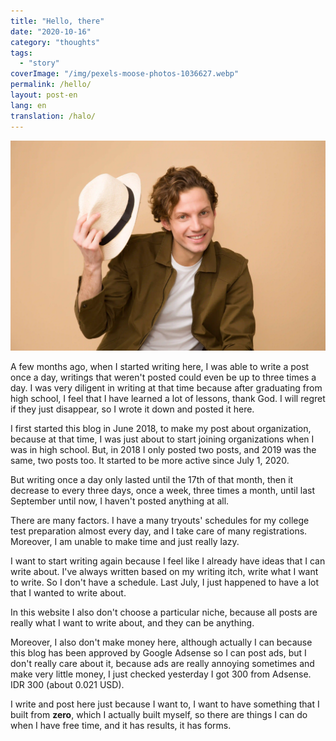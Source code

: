 ```yaml
---
title: "Hello, there"
date: "2020-10-16"
category: "thoughts"
tags:
  - "story"
coverImage: "/img/pexels-moose-photos-1036627.webp"
permalink: /hello/
layout: post-en
lang: en
translation: /halo/
---
```


![](/img/pexels-moose-photos-1036627.webp)

A few months ago, when I started writing here, I was able to write a post once a day, writings that weren't posted could even be up to three times a day. I was very diligent in writing at that time because after graduating from high school, I feel that I have learned a lot of lessons, thank God. I will regret if they just disappear, so I wrote it down and posted it here.

I first started this blog in June 2018, to make my post about organization, because at that time, I was just about to start joining organizations when I was in high school. But, in 2018 I only posted two posts, and 2019 was the same, two posts too. It started to be more active since July 1, 2020.

But writing once a day only lasted until the 17th of that month, then it decrease to every three days, once a week, three times a month, until last September until now, I haven't posted anything at all.

There are many factors. I have a many tryouts' schedules for my college test preparation almost every day, and I take care of many registrations. Moreover, I am unable to make time and just really lazy.

I want to start writing again because I feel like I already have ideas that I can write about. I've always written based on my writing itch, write what I want to write. So I don't have a schedule. Last July, I just happened to have a lot that I wanted to write about.

In this website I also don't choose a particular niche, because all posts are really what I want to write about, and they can be anything.

Moreover, I also don't make money here, although actually I can because this blog has been approved by Google Adsense so I can post ads, but I don't really care about it, because ads are really annoying sometimes and make very little money, I just checked yesterday I got 300 from Adsense. IDR 300 (about 0.021 USD).

I write and post here just because I want to, I want to have something that I built from **zero**, which I actually built myself, so there are things I can do when I have free time, and it has results, it has forms.
